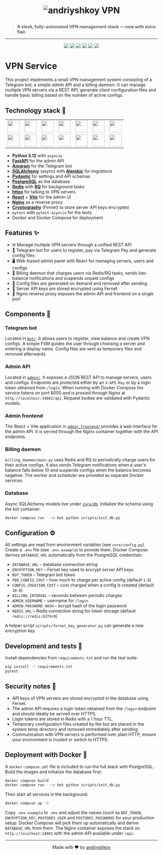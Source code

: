 # <p align="center"><img src="https://img.shields.io/badge/andriyshkoy%20VPN-FF6F00?style=for-the-badge&logo=openvpn&logoColor=white" alt="andriyshkoy VPN"/></p>

> **A sleek, fully‑automated VPN management stack — now with extra flair.**

---

<p align="center">
  <img src="https://img.shields.io/badge/Python-3.12-3776AB?style=for-the-badge&logo=python&logoColor=white" />
  <img src="https://img.shields.io/badge/FastAPI-0B4C5F?style=for-the-badge&logo=fastapi&logoColor=white" />
  <img src="https://img.shields.io/badge/React-20232A?style=for-the-badge&logo=react&logoColor=61DAFB" />
  <img src="https://img.shields.io/badge/PostgreSQL-4169E1?style=for-the-badge&logo=postgresql&logoColor=white" />
  <img src="https://img.shields.io/badge/Redis-DC382D?style=for-the-badge&logo=redis&logoColor=white" />
  <img src="https://img.shields.io/badge/Docker-2496ED?style=for-the-badge&logo=docker&logoColor=white" />
</p>

# VPN Service

This project implements a small VPN management system consisting of a Telegram bot, a simple admin API and a billing daemon. It can manage multiple VPN servers via a REST API, generate client configuration files and handle basic billing based on the number of active configs.

## Technology stack 🧰

<table>
  <tr>
    <td><a href="https://www.python.org/"><img src="https://cdn.jsdelivr.net/gh/devicons/devicon/icons/python/python-original.svg" width="40"/></a></td>
    <td><a href="https://fastapi.tiangolo.com/"><img src="https://cdn.jsdelivr.net/gh/devicons/devicon/icons/fastapi/fastapi-original.svg" width="40"/></a></td>
    <td><a href="https://github.com/aiogram/aiogram"><img src="https://avatars.githubusercontent.com/u/45650664?s=200&v=4" width="40"/></a></td>
    <td><a href="https://www.sqlalchemy.org/"><img src="https://www.sqlalchemy.org/img/sqla_logo.png" width="40"/></a></td>
    <td><a href="https://alembic.sqlalchemy.org/"><img src="https://alembic.sqlalchemy.org/en/latest/_static/alembic_logo.png" width="40"/></a></td>
    <td><a href="https://pydantic.dev/"><img src="https://avatars.githubusercontent.com/u/50623616?s=200&v=4" width="40"/></a></td>
    <td><a href="https://www.postgresql.org/"><img src="https://cdn.jsdelivr.net/gh/devicons/devicon/icons/postgresql/postgresql-original.svg" width="40"/></a></td>
  </tr>
  <tr>
    <td><a href="https://redis.io/"><img src="https://cdn.jsdelivr.net/gh/devicons/devicon/icons/redis/redis-original.svg" width="40"/></a></td>
    <td><a href="https://python-rq.org/"><img src="https://avatars.githubusercontent.com/u/1177768?s=200&v=4" width="40"/></a></td>
    <td><a href="https://www.python-httpx.org/"><img src="https://avatars.githubusercontent.com/u/67855638?s=200&v=4" width="40"/></a></td>
    <td><a href="https://react.dev/"><img src="https://cdn.jsdelivr.net/gh/devicons/devicon/icons/react/react-original.svg" width="40"/></a></td>
    <td><a href="https://vitejs.dev/"><img src="https://vitejs.dev/logo.svg" width="40"/></a></td>
    <td><a href="https://nginx.org/"><img src="https://cdn.jsdelivr.net/gh/devicons/devicon/icons/nginx/nginx-original.svg" width="40"/></a></td>
    <td><a href="https://cryptography.io/"><img src="https://avatars.githubusercontent.com/u/1728152?s=200&v=4" width="40"/></a></td>
  </tr>
</table>

* **Python 3.12** with `asyncio`
* [**FastAPI**](https://fastapi.tiangolo.com/) for the admin API
* [**Aiogram**](https://github.com/aiogram/aiogram) for the Telegram bot
* [**SQLAlchemy**](https://www.sqlalchemy.org/) (async) with [**Alembic**](https://alembic.sqlalchemy.org/) for migrations
* [**Pydantic**](https://docs.pydantic.dev/) for settings and API schemas
* [**PostgreSQL**](https://www.postgresql.org/) as the database
* [**Redis**](https://redis.io/) with [**RQ**](https://python-rq.org/) for background tasks
* [**httpx**](https://www.python-httpx.org/) for talking to VPN servers
* [**React**](https://react.dev/) + [**Vite**](https://vitejs.dev/) for the admin UI
* [**Nginx**](https://nginx.org/) as a reverse proxy
* [**Cryptography**](https://cryptography.io/) (Fernet) to store server API keys encrypted
* `pytest` with `pytest-asyncio` for the tests
* Docker and Docker Compose for deployment

## Features ✨

* 🌐 Manage multiple VPN servers through a unified REST API
* 🤖 Telegram bot for users to register, pay via Telegram Pay and generate config files
* 🖥️ Web-based admin panel with React for managing servers, users and configs
* 💸 Billing daemon that charges users via Redis/RQ tasks, sends low-balance notifications and suspends unpaid configs
* 📄 Config files are generated on demand and removed after sending
* 🔐 Server API keys are stored encrypted using Fernet
* 🚪 Nginx reverse proxy exposes the admin API and frontend on a single port

## Components 🧩

### Telegram bot

Located in [`bot/`](bot). It allows users to register, view balance and create VPN configs. A simple FSM guides the user through choosing a server and entering a display name. Config files are sent as temporary files and removed afterwards.

### Admin API

Located in [`admin/`](admin). It exposes a JSON REST API to manage servers, users and configs. Endpoints are protected either by an `X-API-Key` or by a login token obtained from `/login`. When running with Docker Compose the service listens on port 8000 and is proxied through Nginx at `http://localhost:14081/api`. Request bodies are validated with Pydantic models.

### Admin frontend

The React + Vite application in [`admin_frontend/`](admin_frontend) provides a web interface for the admin API. It is served through the Nginx container together with the API endpoints.

### Billing daemon

`billing_daemon/main.py` uses Redis and RQ to periodically charge users for their active configs. It also sends Telegram notifications when a user's balance falls below 10 and suspends configs when the balance becomes negative. The worker and scheduler are provided as separate Docker services.

### Database

Async SQLAlchemy models live under [`core/db`](core/db). Initialize the schema using the bot container:

```bash
docker compose run --rm bot python scripts/init_db.py
```

## Configuration ⚙️

All settings are read from environment variables (see `core/config.py`).
Create a `.env` file (see `.env.example`) to provide them. Docker Compose
derives `DATABASE_URL` automatically from the PostgreSQL credentials:

* `DATABASE_URL` – database connection string
* `ENCRYPTION_KEY` – Fernet key used to encrypt server API keys
* `BOT_TOKEN` – Telegram bot token
* `PER_CONFIG_COST` – how much to charge per active config (default `1.0`)
* `CONFIG_CREATION_COST` – cost charged when a config is created (default `10.0`)
* `BILLING_INTERVAL` – seconds between periodic charges
* `ADMIN_USERNAME` – username for `/login`
* `ADMIN_PASSWORD_HASH` – bcrypt hash of the login password
* `REDIS_URL` – Redis connection string for token storage (default `redis://redis:6379/0`)

A helper script `scripts/fernet_key_generator.py` can generate a new encryption key.

## Development and tests 🧪

Install dependencies from `requirements.txt` and run the test suite:

```bash
pip install -r requirements.txt
pytest
```

## Security notes 🔐

* API keys of VPN servers are stored encrypted in the database using Fernet.
* The admin API requires a login token obtained from the `/login` endpoint and should ideally be served over HTTPS.
* Login tokens are stored in Redis with a 1 hour TTL.
* Temporary configuration files created by the bot are placed in the system temp directory and removed immediately after sending.
* Communication with VPN servers is performed over plain HTTP; ensure your environment is trusted or switch to HTTPS.

## Deployment with Docker 🐳

A `docker-compose.yml` file is included to run the full stack with PostgreSQL.
Build the images and initialize the database first:

```bash
docker compose build
docker compose run --rm bot python scripts/init_db.py
```

Then start all services in the background:

```bash
docker compose up -d
```

Copy `.env.example` to `.env` and adjust the values (such as `BOT_TOKEN`,
`ENCRYPTION_KEY`, `POSTGRES_USER` and `POSTGRES_PASSWORD`) for your production
setup. Docker Compose will pick them up automatically and derive `DATABASE_URL`
from them. The Nginx container exposes the stack on
`http://localhost:14081` with the admin API available under `/api`.

---

<p align="center">Made with ❤️ by <a href="https://github.com/andriyshkoy">andriyshkoy</a></p>
